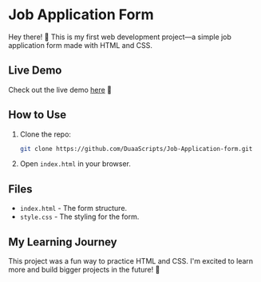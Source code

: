 # Job Application Form

Hey there! 🌟 This is my first web development project—a simple job application form made with HTML and CSS.

## Live Demo

Check out the live demo [here](https://duaascripts.github.io/Job-Application-form/) 🎉

## How to Use

1. Clone the repo:
   ```bash
   git clone https://github.com/DuaaScripts/Job-Application-form.git
   ```
2. Open `index.html` in your browser.

## Files

- `index.html` - The form structure.
- `style.css` - The styling for the form.

## My Learning Journey

This project was a fun way to practice HTML and CSS. I'm excited to learn more and build bigger projects in the future! 🚀

